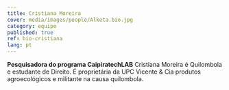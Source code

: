 ```yaml
---
title: Cristiana Moreira
cover: media/images/people/Alketa.bio.jpg
category: equipe
published: true
ref: bio-cristiana
lang: pt
---
```

**Pesquisadora do programa CaipiratechLAB** Cristiana Moreira é Quilombola e estudante de Direito. É proprietária da UPC Vicente & Cia produtos agroecológicos e militante na causa quilombola.
